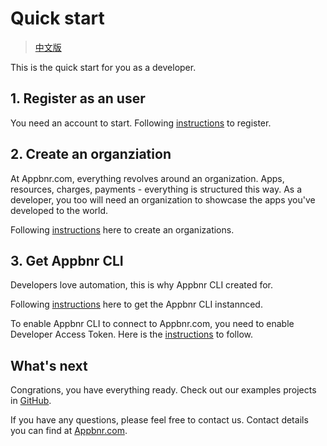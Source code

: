 # Quick start

> [中文版](quick-start-zh_CN.md)

This is the quick start for you as a developer.

## 1. Register as an user

You need an account to start. Following [instructions](https://www.appbnr.com/docs/user/register-new-user) to register.

## 2. Create an organziation

At Appbnr.com, everything revolves around an organization. Apps, resources, charges, payments - everything is structured this way.
As a developer, you too will need an organization to showcase the apps you've developed to the world.

Following [instructions](/how-to/how-to-create-an-organization.md) here to create an organizations.

## 3. Get Appbnr CLI

Developers love automation, this is why Appbnr CLI created for.

Following [instructions](../cli-getting-started.md) here to get the Appbnr CLI instannced.

To enable Appbnr CLI to connect to Appbnr.com, you need to enable Developer Access Token. Here is the [instructions](../developer-access-token.md) to follow.


## What's next

Congrations, you have everything ready. Check out our examples projects in [GitHub](https://github.com/appbnr/examples/).

If you have any questions, please feel free to contact us. Contact details you can find at [Appbnr.com](https://www.appbnr.com).